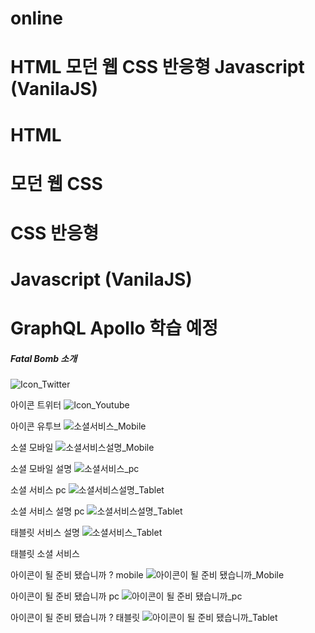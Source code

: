 # online

# HTML 모던 웹 CSS 반응형 Javascript (VanilaJS)

# HTML 

# 모던 웹 CSS

# CSS 반응형 

# Javascript (VanilaJS)

# GraphQL Apollo 학습 예정


##### Fatal Bomb 소개

![Icon_Twitter](https://user-images.githubusercontent.com/100761993/200471400-d03e5a69-976b-4b39-9179-2a4f686879d4.svg)

아이콘 트위터 
![Icon_Youtube](https://user-images.githubusercontent.com/100761993/200471404-c249d814-b918-483a-a280-82260673817d.svg)

아이콘 유투브
![소셜서비스_Mobile](https://user-images.githubusercontent.com/100761993/200471408-dccace14-fb7a-458c-8347-65714db6a6f9.svg)

소셜 모바일 
![소셜서비스설명_Mobile](https://user-images.githubusercontent.com/100761993/200471505-ce8b113a-37d9-483c-b9c1-f9e42662eccd.svg)

소셜 모바일 설명
![소셜서비스_pc](https://user-images.githubusercontent.com/100761993/200471418-6207709e-4a6f-4ecc-8633-693ba79ae559.svg)

소셜 서비스 pc
![소셜서비스설명_Tablet](https://user-images.githubusercontent.com/100761993/200471438-7da84077-b810-48aa-a110-edb358dba92b.svg)

소셜 서비스 설명 pc 
![소셜서비스설명_Tablet](https://user-images.githubusercontent.com/100761993/200471480-f3386e6c-1c23-4af6-a8c1-6f7d62bb7e6e.svg)

태블릿 서비스 설명 
![소셜서비스_Tablet](https://user-images.githubusercontent.com/100761993/200471428-57a9679f-6142-4e34-ae19-15c32df55a77.svg)

태블릿 소셜 서비스 

아이콘이 될 준비 됐습니까 ? mobile
![아이콘이 될 준비 됐습니까_Mobile](https://user-images.githubusercontent.com/100761993/200471554-f800757f-9e1f-4942-abd0-c1adb1ac5ee2.svg)

아이콘이 될 준비 됐습니까 pc 
![아이콘이 될 준비 됐습니까_pc](https://user-images.githubusercontent.com/100761993/200471559-05c3fe4c-1c26-4d36-a9bf-ce3e2dbae894.svg)


아이콘이 될 준비 됐습니까 ? 태블릿 
![아이콘이 될 준비 됐습니까_Tablet](https://user-images.githubusercontent.com/100761993/200471583-78a6c154-acd6-43e4-a9c9-1c87cf21df03.svg)

